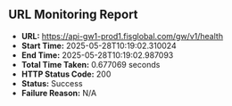 ## URL Monitoring Report

- **URL:** https://api-gw1-prod1.fisglobal.com/gw/v1/health
- **Start Time:** 2025-05-28T10:19:02.310024
- **End Time:** 2025-05-28T10:19:02.987093
- **Total Time Taken:** 0.677069 seconds
- **HTTP Status Code:** 200
- **Status:** Success
- **Failure Reason:** N/A
